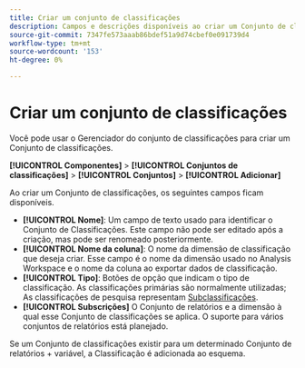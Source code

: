 ```yaml
---
title: Criar um conjunto de classificações
description: Campos e descrições disponíveis ao criar um Conjunto de classificações.
source-git-commit: 7347fe573aaab86bdef51a9d74cbef0e091739d4
workflow-type: tm+mt
source-wordcount: '153'
ht-degree: 0%

---
```



# Criar um conjunto de classificações

Você pode usar o Gerenciador do conjunto de classificações para criar um Conjunto de classificações.

**[!UICONTROL Componentes]** > **[!UICONTROL Conjuntos de classificações]** > **[!UICONTROL Conjuntos]** > **[!UICONTROL Adicionar]**

Ao criar um Conjunto de classificações, os seguintes campos ficam disponíveis.

* **[!UICONTROL Nome]**: Um campo de texto usado para identificar o Conjunto de Classificações. Este campo não pode ser editado após a criação, mas pode ser renomeado posteriormente.
* **[!UICONTROL Nome da coluna]**: O nome da dimensão de classificação que deseja criar. Esse campo é o nome da dimensão usado no Analysis Workspace e o nome da coluna ao exportar dados de classificação.
* **[!UICONTROL Tipo]**: Botões de opção que indicam o tipo de classificação. As classificações primárias são normalmente utilizadas; As classificações de pesquisa representam [Subclassificações](../c-sub-classifications.md).
* **[!UICONTROL Subscrições]** O Conjunto de relatórios e a dimensão à qual esse Conjunto de classificações se aplica. O suporte para vários conjuntos de relatórios está planejado.

Se um Conjunto de classificações existir para um determinado Conjunto de relatórios + variável, a Classificação é adicionada ao esquema.
